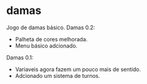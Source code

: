 # damas
Jogo de damas básico.
Damas 0.2:
  - Palheta de cores melhorada.
  - Menu básico adcionado.


Damas 0.1:
  - Variaveis agora fazem um pouco mais de sentido.
  - Adcionado um sistema de turnos.
